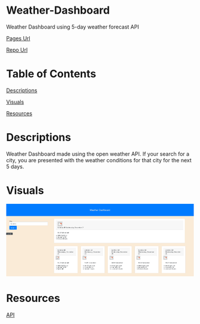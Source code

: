 # Weather-Dashboard
Weather Dashboard using 5-day weather forecast API

[Pages Url](https://masonmarc.github.io/Weather-Dashboard/)

[Repo Url](https://github.com/MasonMarc/Weather-Dashboard)

# Table of Contents

[Descriptions](#descriptions)

[Visuals](#visuals)

[Resources](#resources)

# Descriptions

Weather Dashboard made using the open weather API. If your search for a city, you are presented with the weather conditions for that city for the next 5 days. 

# Visuals

![website image](./assets/Screen%20Shot%202022-12-21%20at%2017.39.28.png)

# Resources

[API](https://openweathermap.org/)